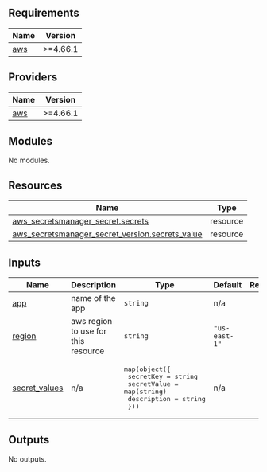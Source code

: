 <!-- BEGIN_TF_DOCS -->
## Requirements

| Name | Version |
|------|---------|
| <a name="requirement_aws"></a> [aws](#requirement\_aws) | >=4.66.1 |

## Providers

| Name | Version |
|------|---------|
| <a name="provider_aws"></a> [aws](#provider\_aws) | >=4.66.1 |

## Modules

No modules.

## Resources

| Name | Type |
|------|------|
| [aws_secretsmanager_secret.secrets](https://registry.terraform.io/providers/hashicorp/aws/latest/docs/resources/secretsmanager_secret) | resource |
| [aws_secretsmanager_secret_version.secrets_value](https://registry.terraform.io/providers/hashicorp/aws/latest/docs/resources/secretsmanager_secret_version) | resource |

## Inputs

| Name | Description | Type | Default | Required |
|------|-------------|------|---------|:--------:|
| <a name="input_app"></a> [app](#input\_app) | name of the app | `string` | n/a | yes |
| <a name="input_region"></a> [region](#input\_region) | aws region to use for this resource | `string` | `"us-east-1"` | no |
| <a name="input_secret_values"></a> [secret\_values](#input\_secret\_values) | n/a | <pre>map(object({<br>    secretKey = string<br>    secretValue = map(string)<br>    description = string<br>  }))</pre> | n/a | yes |

## Outputs

No outputs.
<!-- END_TF_DOCS -->